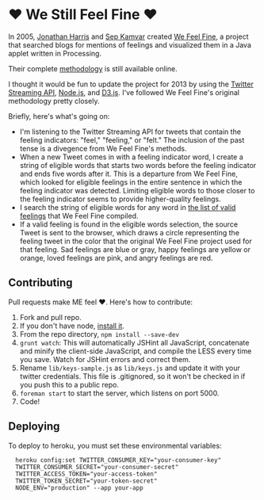 ♥ We Still Feel Fine ♥
======================

In 2005, [Jonathan Harris](http://number27.org) and [Sep Kamvar](http://www.stanford.edu/~sdkamvar/) created [We Feel Fine](http://wefeelfine.org), a project that searched blogs for mentions of feelings and visualized them in a Java applet written in Processing. 

Their complete [methodology](http://wefeelfine.org/methodology.html) is still available online.

I thought it would be fun to update the project for 2013 by using the [Twitter Streaming API](https://dev.twitter.com/docs/streaming-apis), [Node.js](http://nodejs.org/), and [D3.js](http://d3js.org). I've followed We Feel Fine's original methodology pretty closely. 

Briefly, here's what's going on:

* I'm listening to the Twitter Streaming API for tweets that contain the feeling indicators: "feel," "feeling," or "felt." The inclusion of the past tense is a divegence from We Feel Fine's methods.
* When a new Tweet comes in with a feeling indicator word, I create a string of eligible words that starts two words before the feeling indicator and ends five words after it. This is a departure from We Feel Fine, which looked for eligible feelings in the entire sentence in which the feeling indicator was detected. Limiting eligible words to those closer to the feeling indicator seems to provide higher-quality feelings.
*  I search the string of eligible words for any word in [the list of valid feelings](http://wefeelfine.org/data/files/feelings.txt) that We Feel Fine compiled.
* If a valid feeling is found in the eligible words selection, the source Tweet is sent to the browser, which draws a circle representing the feeling tweet in the color that the original We Feel Fine project used for that feeling. Sad feelings are blue or gray, happy feelings are yellow or orange, loved feelings are pink, and angry feelings are red.

## Contributing

Pull requests make ME feel ♥. Here's how to contribute:

1. Fork and pull repo.
2. If you don't have node, [install it](http://howtonode.org/how-to-install-nodejs).
3. From the repo directory, `npm install --save-dev`
4. `grunt watch`: This will automatically JSHint all JavaScript, concatenate and minify the client-side JavaScript, and compile the LESS every time you save. Watch for JSHint errors and correct them.
5. Rename `lib/keys-sample.js` as `lib/keys.js` and update it with your twitter credentials. This file is .gitignored, so it won't be checked in if you push this to a public repo.
6. `foreman start` to start the server, which listens on port 5000.
7. Code!

## Deploying

To deploy to heroku, you must set these environmental variables:

```
  heroku config:set TWITTER_CONSUMER_KEY="your-consumer-key" 
  TWITTER_CONSUMER_SECRET="your-consumer-secret" 
  TWITTER_ACCESS_TOKEN="your-access-token" 
  TWITTER_TOKEN_SECRET="your-token-secret" 
  NODE_ENV="production" --app your-app
```